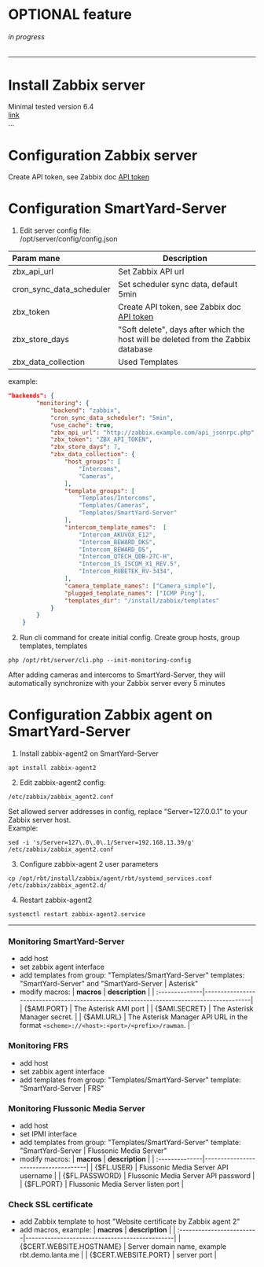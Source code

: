 #  OPTIONAL feature
###### in progress

---
# Install Zabbix server
Minimal tested version 6.4   
[link](https://www.zabbix.com/download?zabbix=6.4&os_distribution=ubuntu&os_version=22.04&components=server_frontend_agent&db=pgsql&ws=nginx)   
... 

# Configuration Zabbix server
Create API token, see Zabbix doc [API token](https://www.zabbix.com/documentation/current/en/manual/web_interface/frontend_sections/users/api_tokens)

# Configuration SmartYard-Server 
1. Edit server config file:  
 /opt/server/config/config.json

| **Param mane**           | **Description**                                                                                                                                       |  
|:-------------------------|-------------------------------------------------------------------------------------------------------------------------------------------------------|
| zbx_api_url              | Set Zabbix API url                                                                                                                                    |
| cron_sync_data_scheduler | Set scheduler sync data, default 5min                                                                                                                 |
| zbx_token                | Create API token, see Zabbix doc [API token](https://www.zabbix.com/documentation/current/en/manual/web_interface/frontend_sections/users/api_tokens) |
| zbx_store_days           | "Soft delete", days after which the host will be deleted from the Zabbix database                                                                     |
| zbx_data_collection      | Used Templates                                                                                                                                        |
example:
```json
"backends": {
        "monitoring": {
            "backend": "zabbix",
            "cron_sync_data_scheduler": "5min",
            "use_cache": true,
            "zbx_api_url": "http://zabbix.example.com/api_jsonrpc.php",
            "zbx_token": "ZBX_API_TOKEN",
            "zbx_store_days": 7,
            "zbx_data_collection": {
                "host_groups": [
                    "Intercoms",
                    "Cameras",
                ],
                "template_groups": [
                    "Templates/Intercoms",
                    "Templates/Cameras",
                    "Templates/SmartYard-Server"
                ],
                "intercom_template_names":  [
                    "Intercom_AKUVOX_E12",
                    "Intercom_BEWARD_DKS",
                    "Intercom_BEWARD_DS",
                    "Intercom_QTECH_QDB-27C-H",
                    "Intercom_IS_ISCOM_X1_REV.5",
                    "Intercom_RUBETEK_RV-3434",
                ],
                "camera_template_names": ["Camera_simple"],
                "plugged_template_names": ["ICMP Ping"],
                "templates_dir": "/install/zabbix/templates"
            }
        }
    }
````
2. Run cli command for create initial config. Create group hosts, group templates, templates
 ```shell
php /opt/rbt/server/cli.php --init-monitoring-config
 ```

After adding cameras and intercoms to SmartYard-Server, they will automatically synchronize with your Zabbix server every 5 minutes

# Configuration Zabbix agent on SmartYard-Server
1. Install zabbix-agent2 on SmartYard-Server
 ```shell
apt install zabbix-agent2
 ```
2. Edit zabbix-agent2 config:  
```shell
/etc/zabbix/zabbix_agent2.conf
```
Set allowed server addresses in config, replace "Server=127.0.0.1" to your Zabbix server host.  
Example:
```shell
sed -i 's/Server=127\.0\.0\.1/Server=192.168.13.39/g' /etc/zabbix/zabbix_agent2.conf
```
3. Configure zabbix-agent 2 user parameters
```shell
cp /opt/rbt/install/zabbix/agent/rbt/systemd_services.conf /etc/zabbix/zabbix_agent2.d/
```
4. Restart zabbix-agent2
```shell 
systemctl restart zabbix-agent2.service
```


----
### Monitoring SmartYard-Server
- add host
- set zabbix agent interface
- add templates from group: "Templates/SmartYard-Server" templates: "SmartYard-Server" and "SmartYard-Server | Asterisk"
- modify macros: 
  | **macros**     | **description**                                                                         |
  | :--------------|-----------------------------------------------------------------------------------------|
  | {$AMI.PORT}    | The Asterisk AMI port                                                                   | 
  | {$AMI.SECRET}  | The Asterisk Manager secret.                                                            |
  | {$AMI.URL}     | The Asterisk Manager API URL in the format `<scheme>://<host>:<port>/<prefix>/rawman`.  |    

### Monitoring FRS
- add host
- set zabbix agent interface
- add templates from group: "Templates/SmartYard-Server" template:  "SmartYard-Server | FRS"

### Monitoring Flussonic Media Server
- add host
- set IPMI interface
- add templates from group: "Templates/SmartYard-Server" template: "SmartYard-Server | Flussonic Media Server"
- modify macros:
  | **macros**     | **description**                     |
  | :--------------|-------------------------------------|
  | {$FL.USER}     | Flussonic Media Server API username | 
  | {$FL.PASSWORD} | Flussonic Media Server API password |
  | {$FL.PORT}     | Flussonic Media Server listen port  |              

### Check SSL certificate
- add Zabbix template to host "Website certificate by Zabbix agent 2"
- add macros, example:
  | **macros**                | **description**                               |
  | :-------------------------|-----------------------------------------------|
  | {$CERT.WEBSITE.HOSTNAME}  | Server domain name, example rbt.demo.lanta.me | 
  | {$CERT.WEBSITE.PORT}      | server port                                   |
